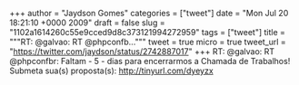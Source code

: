 
+++
author = "Jaydson Gomes"
categories = ["tweet"]
date = "Mon Jul 20 18:21:10 +0000 2009"
draft = false
slug = "1102a1614260c55e9cced9d8c373121994272959"
tags = ["tweet"]
title = """RT: @galvao: RT @phpconfb..."""
tweet = true
micro = true
tweet_url = "https://twitter.com/jaydson/status/2742887017"
+++
RT: @galvao: RT @phpconfbr: Faltam - 5 - dias para encerrarmos a Chamada de Trabalhos! Submeta sua(s) proposta(s): http://tinyurl.com/dyeyzx

